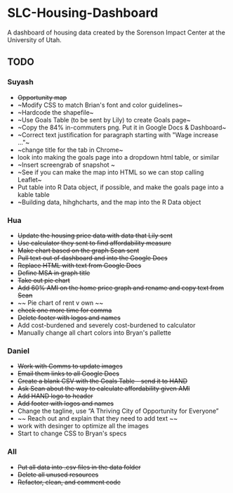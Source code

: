 # SLC-Housing-Dashboard

A dashboard of housing data created by the Sorenson Impact Center at the University of Utah. 

## TODO

### Suyash
* ~~Opportunity map~~
* ~Modify CSS to match Brian's font and color guidelines~
* ~Hardcode the shapefile~
* ~Use Goals Table (to be sent by Lily) to create Goals page~
* ~Copy the 84% in-commuters png. Put it in Google Docs & Dashboard~
* ~Correct text justification for paragraph starting with "Wage increase ..."~
* ~change title for the tab in Chrome~
* look into making the goals page into a dropdown html table, or similar
* ~Insert screengrab of snapshot ~
* ~See if you can make the map into HTML so we can stop calling Leaflet~
* Put table into R Data object, if possible, and make the goals page into a kable table
* ~Building data, hihghcharts, and the map into the R Data object

### Hua
* ~~Update the housing price data with data that Lily sent~~
* ~~Use calculator they sent to find affordability measure~~
* ~~Make chart based on the graph Sean sent~~
* ~~Pull text out of dashboard and into the Google Docs~~
* ~~Replace HTML with text from Google Docs~~
* ~~Define MSA in graph title~~
* ~~Take out pie chart~~
* ~~Add 60% AMI on the home price graph and rename and copy text from Sean~~
* ~~ Pie chart of rent v own ~~
* ~~check one more time for comma~~
* ~~Delete footer with logos and names~~
* Add cost-burdened and severely cost-burdened to calculator
* Manually change all chart colors into Bryan's pallette 

### Daniel
* ~~Work with Comms to update images~~
* ~~Email them links to all Google Docs~~
* ~~Create a blank CSV with the Goals Table - send it to HAND~~
* ~~Ask Sean about the way to calculate affordability given AMI~~
* ~~Add HAND logo to header~~ 
* ~~Add footer with logos and names~~ 
* Change the tagline, use “A Thriving City of Opportunity for Everyone”
* ~~ Reach out and explain that they need to add text ~~
* work with desinger to optimize all the images
* Start to change CSS to Bryan's specs



### All
* ~~Put all data into .csv files in the data folder~~
* ~~Delete all unused resources~~
* ~~Refactor, clean, and comment code~~




